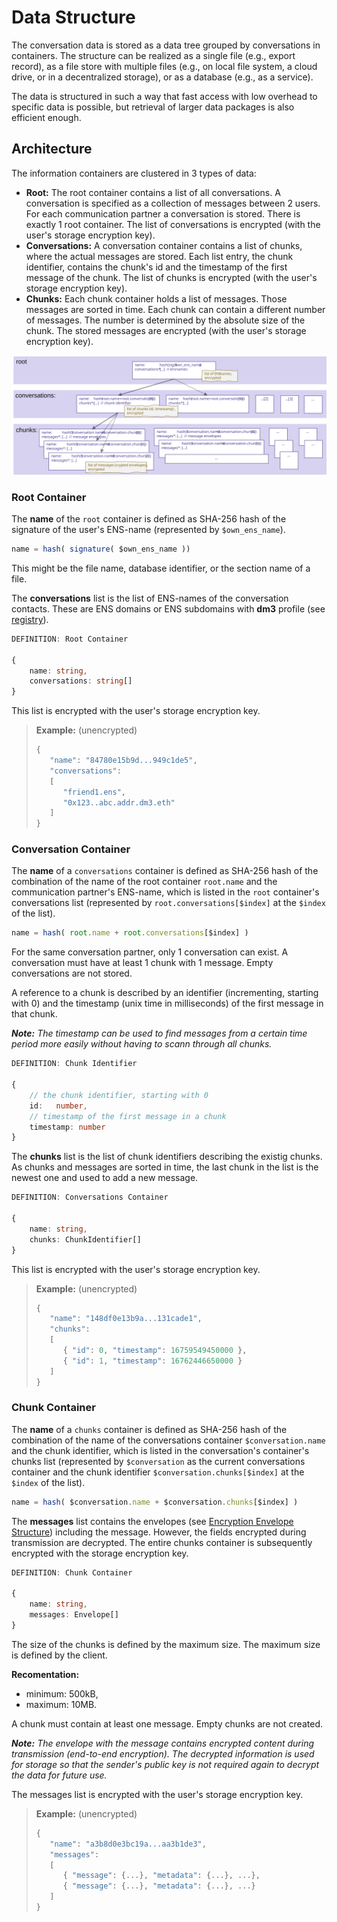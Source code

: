 # Data Structure

The conversation data is stored as a data tree grouped by conversations in containers. The structure can be realized as a single file (e.g., export record), as a file store with multiple files (e.g., on local file system, a cloud drive, or in a decentralized storage), or as a database (e.g., as a service).

The data is structured in such a way that fast access with low overhead to specific data is possible, but retrieval of larger data packages is also efficient enough.

## Architecture

The information containers are clustered in 3 types of data:

* **Root:** The root container contains a list of all conversations. A conversation is specified as a collection of messages between 2 users. For each communication partner a conversation is stored. There is exactly 1 root container. The list of conversations is encrypted (with the user's storage encryption key).
* **Conversations:** A conversation container contains a list of chunks, where the actual messages are stored. Each list entry, the chunk identifier, contains the chunk's id and the timestamp of the first message of the chunk. The list of chunks is encrypted (with the user's storage encryption key).
* **Chunks:** Each chunk container holds a list of messages. Those messages are sorted in time. Each chunk can contain a different number of messages. The number is determined by the absolute size of the chunk. The stored messages are encrypted (with the user's storage encryption key).
  
![image](storage_architecture.svg)

### Root Container

The **name** of the `root` container is defined as SHA-256 hash of the signature of the user's ENS-name (represented by `$own_ens_name`).

``` TypeScript
name = hash( signature( $own_ens_name ))
```

This might be the file name, database identifier, or the section name of a file.

The **conversations** list is the list of ENS-names of the conversation contacts. These are ENS domains or ENS subdomains with **dm3** profile (see [registry](../message-transport/mtp-registry.md)).

``` TypeScript
DEFINITION: Root Container

{
    name: string,
    conversations: string[]
}
```

This list is encrypted with the user's storage encryption key.

> **Example:** (unencrypted)
>
> ``` TypeScript
> {
>    "name": "84780e15b9d...949c1de5",
>    "conversations":  
>    [
>       "friend1.ens",
>       "0x123..abc.addr.dm3.eth" 
>    ]
>}
> ```

### Conversation Container

The **name** of a `conversations` container is defined as SHA-256 hash of the combination of the name of the root container `root.name` and the communication partner's ENS-name, which is listed in the `root` container's conversations list (represented by `root.conversations[$index]` at the `$index` of the list).

``` TypeScript
name = hash( root.name + root.conversations[$index] )
```

For the same conversation partner, only 1 conversation can exist. A conversation must have at least 1 chunk with 1 message. Empty conversations are not stored.

A reference to a chunk is described by an identifier (incrementing, starting with 0) and the timestamp (unix time in milliseconds) of the first message in that chunk.

_**Note:** The timestamp can be used to find messages from a certain time period more easily without having to scann through all chunks._

``` TypeScript
DEFINITION: Chunk Identifier

{
    // the chunk identifier, starting with 0
    id:   number,
    // timestamp of the first message in a chunk
    timestamp: number
}
```

The **chunks** list is the list of chunk identifiers describing the existig chunks. As chunks and messages are sorted in time, the last chunk in the list is the newest one and used to add a new message.

``` TypeScript
DEFINITION: Conversations Container

{
    name: string,
    chunks: ChunkIdentifier[]
}
```

This list is encrypted with the user's storage encryption key.

> **Example:** (unencrypted)
>
> ``` TypeScript
> {
>    "name": "148df0e13b9a...131cade1",
>    "chunks":  
>    [
>       { "id": 0, "timestamp": 16759549450000 },
>       { "id": 1, "timestamp": 16762446650000 }
>    ]
>}
> ```

### Chunk Container

The **name** of a `chunks` container is defined as SHA-256 hash of the combination of the name of the conversations container `$conversation.name` and the chunk identifier, which is listed in the conversation's container's chunks list (represented by `$conversation` as the current conversations container and the chunk identifier `$conversation.chunks[$index]` at the `$index` of the list).

``` TypeScript
name = hash( $conversation.name + $conversation.chunks[$index] )
```

The **messages** list contains the envelopes (see [Encryption Envelope Structure](../message-transport/mtp-transport.md#encryption-envelope-data-structure)) including the message. However, the fields encrypted during transmission are decrypted. The entire chunks container is subsequently encrypted with the storage encryption key.

``` TypeScript
DEFINITION: Chunk Container

{
    name: string,
    messages: Envelope[]
}
```

The size of the chunks is defined by the maximum size. The maximum size is defined by the client.

**Recomentation:**

* minimum: 500kB,
* maximum: 10MB.

A chunk must contain at least one message. Empty chunks are not created.

_**Note:** The envelope with the message contains encrypted content during transmission (end-to-end encryption). The decrypted information is used for storage so that the sender's public key is not required again to decrypt the data for future use._

The messages list is encrypted with the user's storage encryption key.

> **Example:** (unencrypted)
>
> ``` TypeScript
> {
>    "name": "a3b8d0e3bc19a...aa3b1de3",
>    "messages":  
>    [
>       { "message": {...}, "metadata": {...}, ...},
>       { "message": {...}, "metadata": {...}, ...}
>    ]
>}
> ```
